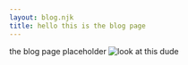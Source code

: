 ```yaml
---
layout: blog.njk
title: hello this is the blog page
---
```

the blog page placeholder
![look at this dude](/assets/img/polar1.png)